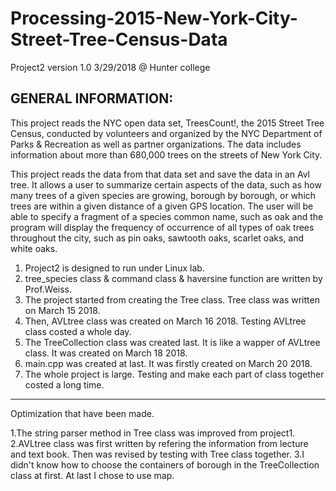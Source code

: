 # Processing-2015-New-York-City-Street-Tree-Census-Data

Project2 version 1.0  3/29/2018 @ Hunter college

GENERAL INFORMATION:
---------------------------------------------------------------------------------------------------------------------
This project reads the NYC open data set, TreesCount!, the 2015 Street Tree Census, conducted by volunteers and organized by the NYC Department of Parks & Recreation as well as partner organizations. The data includes information about more than 680,000 trees on the streets of New York City. 

This project reads the data from that data set and save the data in an Avl tree. It allows a user to summarize certain aspects of the data, such as how many trees of a given species are growing, borough by borough, or which trees are within a given distance of a given GPS location. The user will be able to specify a fragment of a species common name, such as oak and the program will display the frequency of occurrence of all types of oak trees throughout the city, such as pin oaks, sawtooth oaks, scarlet oaks, and white oaks.

1. Project2 is designed to run under Linux lab.
2. tree_species class & command class & haversine function are written by Prof.Weiss.
3. The project started from creating the Tree class. Tree class was written on March 15 2018. 
4. Then, AVLtree class was created on March 16 2018. Testing AVLtree class costed a whole day.  
5. The TreeCollection class was created last. It is like a wapper of AVLtree class. It was created on March 18 2018.
6. main.cpp was created at last. It was firstly created on March 20 2018. 
7. The whole project is large. Testing and make each part of class together costed a long time. 
----------------------------------------------------------------------------------------------------------------------

Optimization that have been made. 

1.The string parser method in Tree class was improved from project1. 
2.AVLtree class was first written by refering the information from lecture and text book. Then was revised by testing 
  with Tree class together. 
3.I didn't know how to choose the containers of borough in the TreeCollection class at first. At last I chose to use map.


